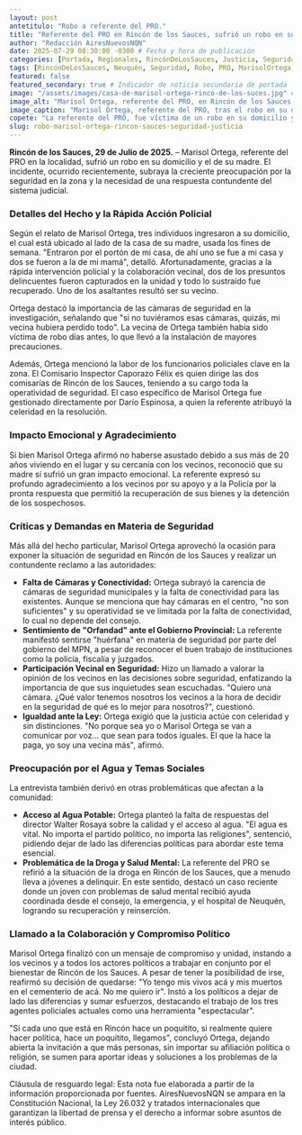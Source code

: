 ```yaml
---
layout: post
antetitulo: "Robo a referente del PRO."
title: "Referente del PRO en Rincón de los Sauces, sufrió un robo en su domicilio y reclamo más seguridad y justicia."
author: "Redacción AiresNuevosNQN"
date: 2025-07-29 08:30:00 -0300 # Fecha y hora de publicación
categories: [Portada, Regionales, RincónDeLosSauces, Justicia, Seguridad]
tags: [RincónDeLosSauces, Neuquén, Seguridad, Robo, PRO, MarisolOrtega, Justicia, Policía, Delincuencia, AguaPotable, SaludMental]
featured: false
featured_secondary: true # Indicador de noticia secundaria de portada
image: "/assets/images/casa-de-marisol-ortega-rinco-de-los-suces.jpg" # RUTA DE LA IMAGEN (SUGERENCIA: 400px x 300px - proporción 4:3 para portada secundaria) [cite: 2025-06-07]
image_alt: "Marisol Ortega, referente del PRO, en Rincón de los Sauces."
image_caption: "Marisol Ortega, referente del PRO, tras el robo en su domicilio y el de su madre en Rincón de los Sauces."
copete: "La referente del PRO, fue víctima de un robo en su domicilio y en el de su madre en Rincón de los Sauces. El incidente ha puesto de manifiesto no solo la vulnerabilidad ante la delincuencia sino también la urgente necesidad de mejoras en la seguridad de la localidad."
slug: robo-marisol-ortega-rincon-sauces-seguridad-justicia
---
```


**Rincón de los Sauces, 29 de Julio de 2025.** – Marisol Ortega, referente del PRO en la localidad, sufrió un robo en su domicilio y el de su madre. El incidente, ocurrido recientemente, subraya la creciente preocupación por la seguridad en la zona y la necesidad de una respuesta contundente del sistema judicial.

### Detalles del Hecho y la Rápida Acción Policial

Según el relato de Marisol Ortega, tres individuos ingresaron a su domicilio, el cual está ubicado al lado de la casa de su madre, usada los fines de semana. "Entraron por el portón de mi casa, de ahí uno se fue a mi casa y dos se fueron a la de mi mamá", detalló. Afortunadamente, gracias a la rápida intervención policial y la colaboración vecinal, dos de los presuntos delincuentes fueron capturados en la unidad y todo lo sustraído fue recuperado. Uno de los asaltantes resultó ser su vecino.

Ortega destacó la importancia de las cámaras de seguridad en la investigación, señalando que "si no tuviéramos esas cámaras, quizás, mi vecina hubiera perdido todo". La vecina de Ortega también había sido víctima de robo días antes, lo que llevó a la instalación de mayores precauciones.

Además, Ortega mencionó la labor de los funcionarios policiales clave en la zona. El Comisario Inspector Caporazo Félix es quien dirige las dos comisarías de Rincón de los Sauces, teniendo a su cargo toda la operatividad de seguridad. El caso específico de Marisol Ortega fue gestionado directamente por Darío Espinosa, a quien la referente atribuyó la celeridad en la resolución.

### Impacto Emocional y Agradecimiento

Si bien Marisol Ortega afirmó no haberse asustado debido a sus más de 20 años viviendo en el lugar y su cercanía con los vecinos, reconoció que su madre sí sufrió un gran impacto emocional. La referente expresó su profundo agradecimiento a los vecinos por su apoyo y a la Policía por la pronta respuesta que permitió la recuperación de sus bienes y la detención de los sospechosos.

### Críticas y Demandas en Materia de Seguridad

Más allá del hecho particular, Marisol Ortega aprovechó la ocasión para exponer la situación de seguridad en Rincón de los Sauces y realizar un contundente reclamo a las autoridades:

* **Falta de Cámaras y Conectividad:** Ortega subrayó la carencia de cámaras de seguridad municipales y la falta de conectividad para las existentes. Aunque se menciona que hay cámaras en el centro, "no son suficientes" y su operatividad se ve limitada por la falta de conectividad, lo cual no depende del consejo.
* **Sentimiento de "Orfandad" ante el Gobierno Provincial:** La referente manifestó sentirse "huérfana" en materia de seguridad por parte del gobierno del MPN, a pesar de reconocer el buen trabajo de instituciones como la policía, fiscalía y juzgados.
* **Participación Vecinal en Seguridad:** Hizo un llamado a valorar la opinión de los vecinos en las decisiones sobre seguridad, enfatizando la importancia de que sus inquietudes sean escuchadas. "Quiero una cámara. ¿Qué valor tenemos nosotros los vecinos a la hora de decidir en la seguridad de qué es lo mejor para nosotros?", cuestionó.
* **Igualdad ante la Ley:** Ortega exigió que la justicia actúe con celeridad y sin distinciones. "No porque sea yo o Marisol Ortega se van a comunicar por voz... que sean para todos iguales. El que la hace la paga, yo soy una vecina más", afirmó.

### Preocupación por el Agua y Temas Sociales

La entrevista también derivó en otras problemáticas que afectan a la comunidad:

* **Acceso al Agua Potable:** Ortega planteó la falta de respuestas del director Walter Rosaya sobre la calidad y el acceso al agua. "El agua es vital. No importa el partido político, no importa las religiones", sentenció, pidiendo dejar de lado las diferencias políticas para abordar este tema esencial.
* **Problemática de la Droga y Salud Mental:** La referente del PRO se refirió a la situación de la droga en Rincón de los Sauces, que a menudo lleva a jóvenes a delinquir. En este sentido, destacó un caso reciente donde un joven con problemas de salud mental recibió ayuda coordinada desde el consejo, la emergencia, y el hospital de Neuquén, logrando su recuperación y reinserción.

### Llamado a la Colaboración y Compromiso Político

Marisol Ortega finalizó con un mensaje de compromiso y unidad, instando a los vecinos y a todos los actores políticos a trabajar en conjunto por el bienestar de Rincón de los Sauces. A pesar de tener la posibilidad de irse, reafirmó su decisión de quedarse: "Yo tengo mis vivos acá y mis muertos en el cementerio de acá. No me quiero ir". Instó a los políticos a dejar de lado las diferencias y sumar esfuerzos, destacando el trabajo de los tres agentes policiales actuales como una herramienta "espectacular".

"Si cada uno que está en Rincón hace un poquitito, si realmente quiere hacer política, hace un poquitito, llegamos", concluyó Ortega, dejando abierta la invitación a que más personas, sin importar su afiliación política o religión, se sumen para aportar ideas y soluciones a los problemas de la ciudad.

Cláusula de resguardo legal:
Esta nota fue elaborada a partir de la información proporcionada por fuentes. AiresNuevosNQN se ampara en la Constitución Nacional, la Ley 26.032 y tratados internacionales que garantizan la libertad de prensa y el derecho a informar sobre asuntos de interés público.